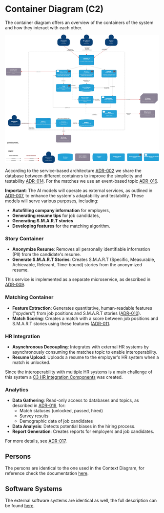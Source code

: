 # Container Diagram (C2)

The container diagram offers an overview of the containers of the system and how they interact with each other.

![Container Diagram](/C4/images/C2-Container.png)

According to the service-based architecture [ADR-002](/ADR/ADR-002-architecture-style.md) we share the database between different containers to improve the simplicity and testability [ADR-014](/ADR/ADR-014-multiple-services-on-same-database.md). For the matches we use an event-based topic [ADR-016](/ADR/ADR-016-matches-published-as-events.md).

**Important**: The AI models will operate as external services, as outlined in [ADR-007](/ADR/ADR-007-use-of-external-llms.md), to enhance the system's adaptability and testability. These models will serve various purposes, including:

- **Autofilling company information** for employers,
- **Generating resume tips** for job candidates,
- **Generating S.M.A.R.T stories**
- **Developing features** for the matching algorithm.

### Story Container
- **Anonymize Resume**: Removes all personally identifiable information (PII) from the candidate's resume.
- **Generate S.M.A.R.T Stories**: Creates S.M.A.R.T (Specific, Measurable, Achievable, Relevant, Time-bound) stories from the anonymized resume.

This service is implemented as a separate microservice, as described in [ADR-009](/ADR/ADR-009-creation-of-story-as-own-microservice.md).

### Matching Container
- **Feature Extraction**: Generates quantitative, human-readable features ("spyders") from job positions and S.M.A.R.T stories ([ADR-010](/ADR/ADR-010-create-features-from-story-not-resumes.md)).
- **Match Scoring**: Creates a match with a score between job positions and S.M.A.R.T stories using these features ([ADR-011](/ADR/ADR-011-deterministic-matching.md).

### HR Integration
- **Asynchronous Decoupling**: Integrates with external HR systems by asynchronously consuming the matches topic to enable interoperability.
- **Resume Upload**: Uploads a resume to the employer's HR system when a match is unlocked.

Since the interoperability with multiple HR systems is a main challenge of this system a [C3 HR Integration Components](C4/C3-components-hr-integration.md) was created.

### Analytics
- **Data Gathering**: Read-only access to databases and topics, as described in [ADR-019](/ADR/ADR-019-data-transmission-for-analytics.md), for:
  - Match statuses (unlocked, passed, hired)
  - Survey results
  - Demographic data of job candidates
- **Data Analysis**: Detects potential biases in the hiring process.
- **Report Generation**: Creates reports for employers and job candidates.

For more details, see [ADR-017](ADR/ADR-017-analytics-and-reporting-as-own-service.md).

## Persons
The persons are identical to the one used in the Context Diagram, for reference check the documentation [here](/C4/C1-context.md).

## Software Systems
The external software systems are identical as well, the full description can be found [here](/C4/C1-context.md).



